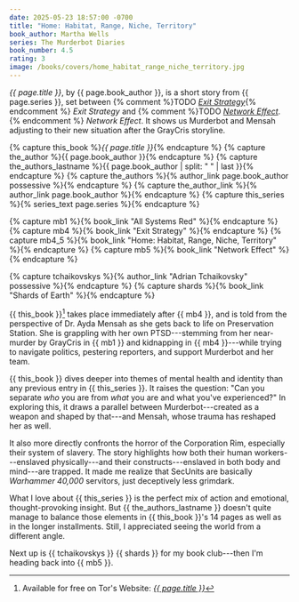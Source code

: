 ```yaml
---
date: 2025-05-23 18:57:00 -0700
title: "Home: Habitat, Range, Niche, Territory"
book_author: Martha Wells
series: The Murderbot Diaries
book_number: 4.5
rating: 3
image: /books/covers/home_habitat_range_niche_territory.jpg
---
```


<cite class="book-title">{{ page.title }}</cite>, by <span
class="author-name">{{ page.book_author }}</span>, is a short story from <span
class="book-series">{{ page.series }}</span>, set between {% comment %}TODO <a
href="/books/exit_strategy/"><cite class="book-title">Exit
Strategy</cite></a>{% endcomment %} <cite class="book-title">Exit
Strategy</cite> and {% comment %}TODO <a href="/books/network_effect/"><cite
class="book-title">Network Effect</cite></a>.{% endcomment %} <cite
class="book-title">Network Effect</cite>. It shows us Murderbot and Mensah
adjusting to their new situation after the GrayCris storyline.

{% capture this_book %}<cite class="book-title">{{ page.title }}</cite>{% endcapture %}
{% capture the_author %}<span class="author-name">{{ page.book_author }}</span>{% endcapture %}
{% capture the_authors_lastname %}<span class="author-name">{{ page.book_author | split: " " | last }}</span>{% endcapture %}
{% capture the_authors %}{% author_link page.book_author possessive %}{% endcapture %}
{% capture the_author_link %}{% author_link page.book_author %}{% endcapture %}
{% capture this_series %}{% series_text page.series %}{% endcapture %}

{% capture mb1 %}{% book_link "All Systems Red" %}{% endcapture %}
{% capture mb4 %}{% book_link "Exit Strategy" %}{% endcapture %}
{% capture mb4_5 %}{% book_link "Home: Habitat, Range, Niche, Territory" %}{% endcapture %}
{% capture mb5 %}{% book_link "Network Effect" %}{% endcapture %}

{% capture tchaikovskys %}{% author_link "Adrian Tchaikovsky" possessive %}{% endcapture %}
{% capture shards %}{% book_link "Shards of Earth" %}{% endcapture %}

{{ this_book }}[^note] takes place immediately after {{ mb4 }}, and is told
from the perspective of Dr. Ayda Mensah as she gets back to life on
Preservation Station. She is grappling with her own PTSD---stemming from her
near-murder by GrayCris in {{ mb1 }} and kidnapping in {{ mb4 }}---while
trying to navigate politics, pestering reporters, and support Murderbot and
her team.

[^note]: Available for free on Tor's Website: [<cite class="book-title">{{ page.title }}</cite>][home]

[home]: https://reactormag.com/home-habitat-range-niche-territory-martha-wells/

{{ this_book }} dives deeper into themes of mental health and identity than
any previous entry in {{ this_series }}. It raises the question: "Can you
separate _who_ you are from _what_ you are and what you've experienced?" In
exploring this, it draws a parallel between Murderbot---created as a weapon
and shaped by that---and Mensah, whose trauma has reshaped her as well.

It also more directly confronts the horror of the Corporation Rim, especially
their system of slavery. The story highlights how both their human
workers---enslaved physically---and their constructs---enslaved in both body
and mind---are trapped. It made me realize that SecUnits are basically <cite
class="table-top-game-title">Warhammer 40,000</cite> servitors, just
deceptively less grimdark.

What I love about {{ this_series }} is the perfect mix of action and
emotional, thought-provoking insight. But {{ the_authors_lastname }} doesn't
quite manage to balance those elements in {{ this_book }}'s 14 pages as well
as in the longer installments. Still, I appreciated seeing the world from a
different angle. 

Next up is {{ tchaikovskys }} {{ shards }} for my book club---then I'm heading
back into {{ mb5 }}.
